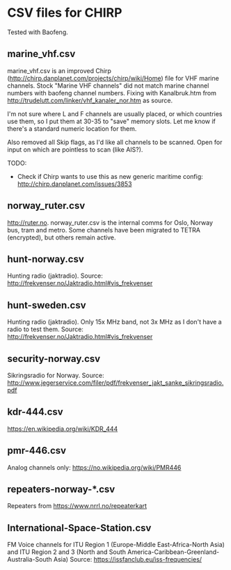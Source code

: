 # CSV files for CHIRP

Tested with Baofeng.


## marine_vhf.csv

marine_vhf.csv is an improved Chirp (http://chirp.danplanet.com/projects/chirp/wiki/Home) file for VHF marine channels. Stock "Marine VHF channels" did not match marine channel numbers with baofeng channel numbers. Fixing with Kanalbruk.htm from http://trudelutt.com/linker/vhf_kanaler_nor.htm as source.

I'm not sure where L and F channels are usually placed, or which countries use them, so I put them at 30-35 to "save" memory slots. Let me know if there's a standard numeric location for them.

Also removed all Skip flags, as I'd like all channels to be scanned. Open for input on which are pointless to scan (like AIS?).

TODO:
* Check if Chirp wants to use this as new generic maritime config: http://chirp.danplanet.com/issues/3853


## norway_ruter.csv

http://ruter.no. norway_ruter.csv is the internal comms for Oslo, Norway bus, tram and metro. Some channels have been migrated to TETRA (encrypted), but others remain active.


## hunt-norway.csv

Hunting radio (jaktradio). Source: http://frekvenser.no/Jaktradio.html#vis_frekvenser


## hunt-sweden.csv

Hunting radio (jaktradio). Only 15x MHz band, not 3x MHz as I don't have a radio to test them. Source: http://frekvenser.no/Jaktradio.html#vis_frekvenser

## security-norway.csv

Sikringsradio for Norway. Source: http://www.jegerservice.com/filer/pdf/frekvenser_jakt_sanke_sikringsradio.pdf

## kdr-444.csv

https://en.wikipedia.org/wiki/KDR_444

## pmr-446.csv

Analog channels only: https://no.wikipedia.org/wiki/PMR446

## repeaters-norway-*.csv

Repeaters from https://www.nrrl.no/repeaterkart

## International-Space-Station.csv

FM Voice channels for ITU Region 1 (Europe-Middle East-Africa-North Asia) and ITU Region 2 and 3 (North and South America-Caribbean-Greenland-Australia-South Asia)
Source: https://issfanclub.eu/iss-frequencies/
